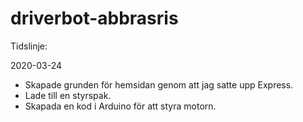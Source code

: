 # driverbot-abbrasris

Tidslinje:

2020-03-24

- Skapade grunden för hemsidan genom att jag satte upp Express.
- Lade till en styrspak.
- Skapada en kod i Arduino för att styra motorn.
